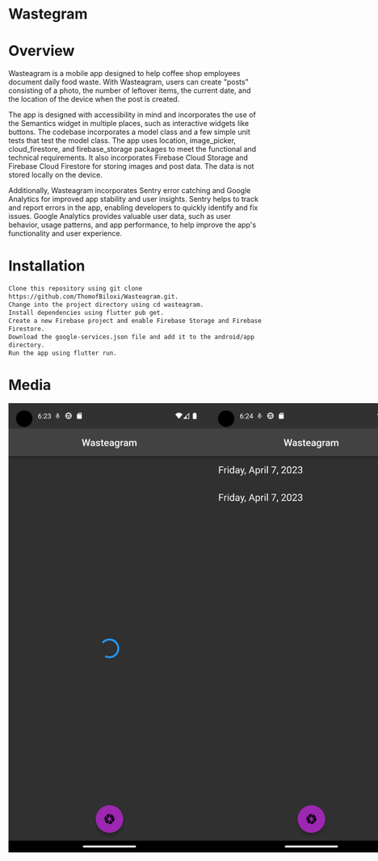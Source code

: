 # Wastegram

# Overview

Wasteagram is a mobile app designed to help coffee shop employees document daily food waste. With Wasteagram, users can create "posts" consisting of a photo, the number of leftover items, the current date, and the location of the device when the post is created.

The app is designed with accessibility in mind and incorporates the use of the Semantics widget in multiple places, such as interactive widgets like buttons. The codebase incorporates a model class and a few simple unit tests that test the model class. The app uses location, image_picker, cloud_firestore, and firebase_storage packages to meet the functional and technical requirements. It also incorporates Firebase Cloud Storage and Firebase Cloud Firestore for storing images and post data. The data is not stored locally on the device.

Additionally, Wasteagram incorporates Sentry error catching and Google Analytics for improved app stability and user insights. Sentry helps to track and report errors in the app, enabling developers to quickly identify and fix issues. Google Analytics provides valuable user data, such as user behavior, usage patterns, and app performance, to help improve the app's functionality and user experience.

# Installation

    Clone this repository using git clone https://github.com/ThomofBiloxi/Wasteagram.git.
    Change into the project directory using cd wasteagram.
    Install dependencies using flutter pub get.
    Create a new Firebase project and enable Firebase Storage and Firebase Firestore.
    Download the google-services.json file and add it to the android/app directory.
    Run the app using flutter run.
    
 # Media

<div style="display: flex;">
  <img src="https://github.com/ThomofBiloxi/Wasteagram/blob/main/Main%20Screen%20(No%20Posts).png?raw=true" alt="Main Screen (No Posts)" width="400">
  <img src="https://github.com/ThomofBiloxi/Wasteagram/blob/main/Main%20Screen%20(With%20Posts).png?raw=true" alt="Main Screen (With Posts)" width="400">
  <img src="https://github.com/ThomofBiloxi/Wasteagram/blob/main/New%20Post%20Creation%20Screen.png?raw=true" alt="New Post Creation Screen" width="400">
  <img src="https://github.com/ThomofBiloxi/Wasteagram/blob/main/Details%20Screen.png?raw=true" alt="Details Screen" width="400">
</div>
